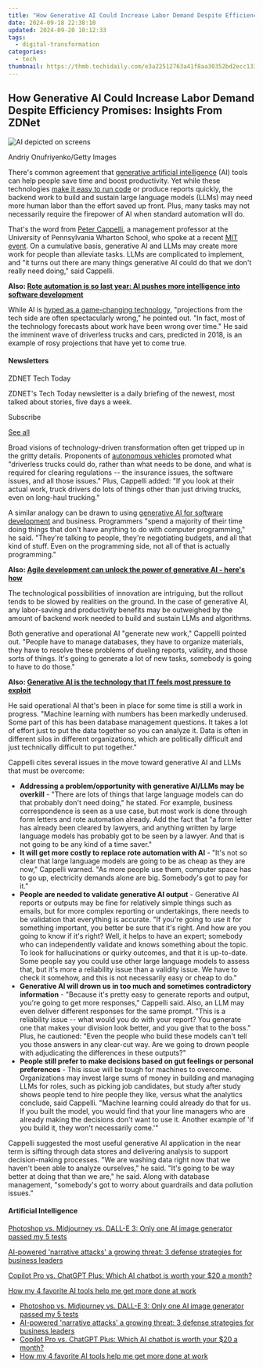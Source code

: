 ```yaml
---
title: "How Generative AI Could Increase Labor Demand Despite Efficiency Promises: Insights From ZDNet"
date: 2024-09-18 22:38:10
updated: 2024-09-20 10:12:33
tags:
  - digital-transformation
categories:
  - tech
thumbnail: https://thmb.techidaily.com/e3a22512763a41f8aa30352bd2ecc133cddafc4e3c879454c4fa681286b598fc.png
---
```


## How Generative AI Could Increase Labor Demand Despite Efficiency Promises: Insights From ZDNet

![AI depicted on screens](https://www.zdnet.com/a/img/resize/192afcf8e26e8058d4d8c31d1c80a036097176ed/2024/05/23/da94b811-35b2-4722-8e6b-535b6836a802/gettyimages-1828490321.jpg?auto=webp&width=1280)

Andriy Onufriyenko/Getty Images

There's common agreement that [generative artificial intelligence](https://www.zdnet.com/article/what-is-generative-ai-and-why-is-it-so-popular-heres-everything-you-need-to-know/) (AI) tools can help people save time and boost productivity. Yet while these technologies [make it easy to run code](https://www.zdnet.com/article/code-faster-with-generative-ai-but-beware-the-risks-when-you-do/) or produce reports quickly, the backend work to build and sustain large language models (LLMs) may need more human labor than the effort saved up front. Plus, many tasks may not necessarily require the firepower of AI when standard automation will do. 

That's the word from [Peter Cappelli](https://mgmt.wharton.upenn.edu/profile/cappelli/), a management professor at the University of Pennsylvania Wharton School, who spoke at a recent [MIT event](https://events.sloanreview.mit.edu/series/work-24/landing%5Fpage). On a cumulative basis, generative AI and LLMs may create more work for people than alleviate tasks. LLMs are complicated to implement, and "it turns out there are many things generative AI could do that we don't really need doing," said Cappelli.

**Also: [Rote automation is so last year: AI pushes more intelligence into software development](https://www.zdnet.com/article/rote-automation-is-so-last-year-ai-pushes-more-intelligence-into-software-development/)** 

While AI is [hyped as a game-changing technology](https://www.zdnet.com/article/despite-all-the-ai-hype-success-depends-on-just-one-thing/), "projections from the tech side are often spectacularly wrong," he pointed out. "In fact, most of the technology forecasts about work have been wrong over time." He said the imminent wave of driverless trucks and cars, predicted in 2018, is an example of rosy projections that have yet to come true.

#### Newsletters

ZDNET Tech Today

ZDNET's Tech Today newsletter is a daily briefing of the newest, most talked about stories, five days a week.

 Subscribe

[See all](https://www.zdnet.com/newsletters/)

Broad visions of technology-driven transformation often get tripped up in the gritty details. Proponents of [autonomous vehicles](https://www.zdnet.com/article/this-machine-learning-project-could-help-jumpstart-self-driving-cars-again/) promoted what "driverless trucks could do, rather than what needs to be done, and what is required for clearing regulations -- the insurance issues, the software issues, and all those issues." Plus, Cappelli added: "If you look at their actual work, truck drivers do lots of things other than just driving trucks, even on long-haul trucking."

A similar analogy can be drawn to using [generative AI for software development](https://www.zdnet.com/article/how-generative-ai-can-make-your-it-job-more-complicated/) and business. Programmers "spend a majority of their time doing things that don't have anything to do with computer programming," he said. "They're talking to people, they're negotiating budgets, and all that kind of stuff. Even on the programming side, not all of that is actually programming." 

**Also: [Agile development can unlock the power of generative AI - here's how](https://www.zdnet.com/article/agile-development-can-unlock-the-power-of-generative-ai-heres-how/)**

The technological possibilities of innovation are intriguing, but the rollout tends to be slowed by realities on the ground. In the case of generative AI, any labor-saving and productivity benefits may be outweighed by the amount of backend work needed to build and sustain LLMs and algorithms.

Both generative and operational AI "generate new work," Cappelli pointed out. "People have to manage databases, they have to organize materials, they have to resolve these problems of dueling reports, validity, and those sorts of things. It's going to generate a lot of new tasks, somebody is going to have to do those."

**Also: [Generative AI is the technology that IT feels most pressure to exploit](https://www.zdnet.com/article/generative-ai-is-the-technology-that-it-feels-most-pressure-to-exploit/)**

He said operational AI that's been in place for some time is still a work in progress. "Machine learning with numbers has been markedly underused. Some part of this has been database management questions. It takes a lot of effort just to put the data together so you can analyze it. Data is often in different silos in different organizations, which are politically difficult and just technically difficult to put together."

Cappelli cites several issues in the move toward generative AI and LLMs that must be overcome:

* **Addressing a problem/opportunity with generative AI/LLMs may be overkill** \- "There are lots of things that large language models can do that probably don't need doing," he stated. For example, business correspondence is seen as a use case, but most work is done through form letters and rote automation already. Add the fact that "a form letter has already been cleared by lawyers, and anything written by large language models has probably got to be seen by a lawyer. And that is not going to be any kind of a time saver."
* **It will get more costly to replace rote automation with AI** \- "It's not so clear that large language models are going to be as cheap as they are now," Cappelli warned. "As more people use them, computer space has to go up, electricity demands alone are big. Somebody's got to pay for it."
* **People are needed to validate generative AI output** \- Generative AI reports or outputs may be fine for relatively simple things such as emails, but for more complex reporting or undertakings, there needs to be validation that everything is accurate. "If you're going to use it for something important, you better be sure that it's right. And how are you going to know if it's right? Well, it helps to have an expert; somebody who can independently validate and knows something about the topic. To look for hallucinations or quirky outcomes, and that it is up-to-date. Some people say you could use other large language models to assess that, but it's more a reliability issue than a validity issue. We have to check it somehow, and this is not necessarily easy or cheap to do."
* **Generative AI will drown us in too much and sometimes contradictory information** \- "Because it's pretty easy to generate reports and output, you're going to get more responses," Cappelli said. Also, an LLM may even deliver different responses for the same prompt. "This is a reliability issue -- what would you do with your report? You generate one that makes your division look better, and you give that to the boss." Plus, he cautioned: "Even the people who build these models can't tell you those answers in any clear-cut way. Are we going to drown people with adjudicating the differences in these outputs?"
* **People still prefer to make decisions based on gut feelings or personal preferences** \- This issue will be tough for machines to overcome. Organizations may invest large sums of money in building and managing LLMs for roles, such as picking job candidates, but study after study shows people tend to hire people they like, versus what the analytics conclude, said Cappelli. "Machine learning could already do that for us. If you built the model, you would find that your line managers who are already making the decisions don't want to use it. Another example of 'if you build it, they won't necessarily come.'"

Cappelli suggested the most useful generative AI application in the near term is sifting through data stores and delivering analysis to support decision-making processes. "We are washing data right now that we haven't been able to analyze ourselves," he said. "It's going to be way better at doing that than we are," he said. Along with database management, "somebody's got to worry about guardrails and data pollution issues."

#### Artificial Intelligence

[Photoshop vs. Midjourney vs. DALL-E 3: Only one AI image generator passed my 5 tests](https://www.zdnet.com/article/is-photoshops-new-text-to-image-as-good-as-midjourney-and-dall-e-we-test-it-and-see/ "Photoshop vs. Midjourney vs. DALL-E 3: Only one AI image generator passed my 5 tests")

[AI-powered 'narrative attacks' a growing threat: 3 defense strategies for business leaders](https://www.zdnet.com/article/ai-powered-narrative-attacks-a-growing-threat-3-defense-strategies-for-business-leaders/ "AI-powered 'narrative attacks' a growing threat: 3 defense strategies for business leaders")

[Copilot Pro vs. ChatGPT Plus: Which AI chatbot is worth your $20 a month?](https://www.zdnet.com/article/copilot-pro-vs-chatgpt-plus-which-is-ai-chatbot-is-worth-your-20-a-month/ "Copilot Pro vs. ChatGPT Plus: Which AI chatbot is worth your $20 a month?")

[How my 4 favorite AI tools help me get more done at work](https://www.zdnet.com/article/how-my-4-favorite-ai-tools-help-me-get-more-done-at-work/ "How my 4 favorite AI tools help me get more done at work")

* [Photoshop vs. Midjourney vs. DALL-E 3: Only one AI image generator passed my 5 tests](https://www.zdnet.com/article/is-photoshops-new-text-to-image-as-good-as-midjourney-and-dall-e-we-test-it-and-see/ "Photoshop vs. Midjourney vs. DALL-E 3: Only one AI image generator passed my 5 tests")
* [AI-powered 'narrative attacks' a growing threat: 3 defense strategies for business leaders](https://www.zdnet.com/article/ai-powered-narrative-attacks-a-growing-threat-3-defense-strategies-for-business-leaders/ "AI-powered 'narrative attacks' a growing threat: 3 defense strategies for business leaders")
* [Copilot Pro vs. ChatGPT Plus: Which AI chatbot is worth your $20 a month?](https://www.zdnet.com/article/copilot-pro-vs-chatgpt-plus-which-is-ai-chatbot-is-worth-your-20-a-month/ "Copilot Pro vs. ChatGPT Plus: Which AI chatbot is worth your $20 a month?")
* [How my 4 favorite AI tools help me get more done at work](https://www.zdnet.com/article/how-my-4-favorite-ai-tools-help-me-get-more-done-at-work/ "How my 4 favorite AI tools help me get more done at work")

<ins class="adsbygoogle"
     style="display:block"
     data-ad-format="autorelaxed"
     data-ad-client="ca-pub-7571918770474297"
     data-ad-slot="1223367746"></ins>



<ins class="adsbygoogle"
     style="display:block"
     data-ad-client="ca-pub-7571918770474297"
     data-ad-slot="8358498916"
     data-ad-format="auto"
     data-full-width-responsive="true"></ins>
